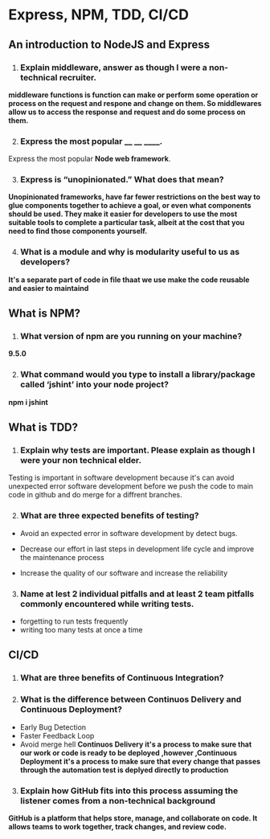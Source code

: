 #  Express, NPM, TDD, CI/CD

## An introduction to NodeJS and Express


1. ### Explain middleware, answer as though I were a non-technical recruiter.

**middleware functions is function can make or perform some operation or process on the request and respone and change on them. So middlewares allow us to access the response and request and do some process on them.**

2. ### Express the most popular __ __ ____.
Express the most popular **Node web framework**.

3. ### Express is “unopinionated.” What does that mean?

**Unopinionated frameworks, have far fewer restrictions on the best way to glue components together to achieve a goal, or even what components should be used. They make it easier for developers to use the most suitable tools to complete a particular task, albeit at the cost that you need to find those components yourself.**

4. ### What is a module and why is modularity useful to us as developers?

**It's a separate part of code in file thaat we use make the code reusable and easier to maintaind**

## What is NPM?

1. ### What version of npm are you running on your machine?

**9.5.0**

 2. ### What command would you type to install a library/package called ‘jshint’ into your node project?

 **npm i jshint**

 ## What is TDD?

1. ### Explain why tests are important. Please explain as though I were your non technical elder.

Testing is important in software development because it's can avoid unexpected error software development before we push the code to main code in github and do merge for a diffrent branches.

2. ### What are three expected benefits of testing?

- Avoid an expected error in software development by detect bugs.

- Decrease our effort in last steps in development life cycle and improve the maintenance process 

- Increase the quality of our software and increase the reliability

3. ### Name at lest 2 individual pitfalls and at least 2 team pitfalls commonly encountered while writing tests.

- forgetting to run tests frequently
- writing too many tests at once a time

## CI/CD
1. ### What are three benefits of Continuous Integration?

2. ### What is the difference between Continuos Delivery and Continuous Deployment?
- Early Bug Detection 
- Faster Feedback Loop
- Avoid merge hell
**Continuos Delivery it's a process to make sure that our work or code is ready to be deployed ,however ,Continuous Deployment it's a process to make sure that every change that passes through the automation test is deplyed directly to production**

3. ### Explain how GitHub fits into this process assuming the listener comes from a non-technical background

**GitHub is a platform that helps store, manage, and collaborate on code. It allows teams to work together, track changes, and review code.**